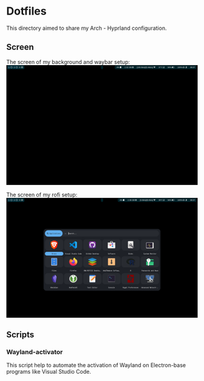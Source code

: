 # Dotfiles
This directory aimed to share my Arch - Hyprland configuration.

## Screen
The screen of my background and waybar setup:
![Screen of Waybar and Background](Screen/Waybar.png)

The screen of my rofi setup:
![Screen of Waybar and Rofi](Screen/Rofi.png)

## Scripts

### Wayland-activator
This script help to automate the activation of Wayland on Electron-base programs like Visual Studio Code.
